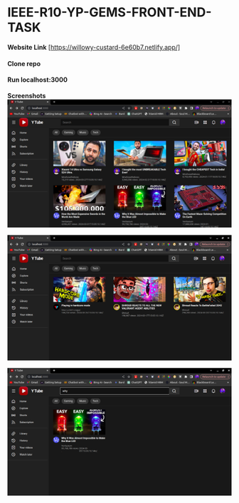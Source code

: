 # IEEE-R10-YP-GEMS-FRONT-END-TASK

**Website Link**
[https://willowy-custard-6e60b7.netlify.app/]

#### Clone repo
#### Run localhost:3000

**Screenshots**
![Alt text](image.png)

![Alt text](image-1.png)

![Alt text](image-2.png)